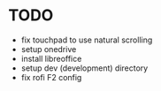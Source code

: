 # TODO
- fix touchpad to use natural scrolling
- setup onedrive
- install libreoffice
- setup dev (development) directory
- fix rofi F2 config

